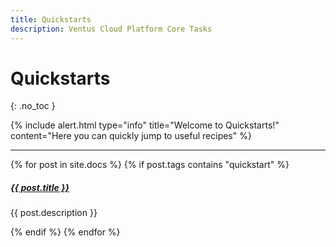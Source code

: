```yaml
---
title: Quickstarts
description: Ventus Cloud Platform Core Tasks
---
```


# Quickstarts
{: .no_toc }

{% include alert.html type="info" title="Welcome to Quickstarts!" content="Here you can quickly jump to useful recipes" %}


<div class="section-index">
    <hr class="panel-line">
    {% for post in site.docs  %}        
    {% if post.tags contains "quickstart" %}
    <div class="entry">
    <h5><a href="{{ post.url | prepend: site.baseurl }}">{{ post.title }}</a></h5>
    <p>{{ post.description }}</p>
    </div>
    {% endif %}
    {% endfor %}
</div>
